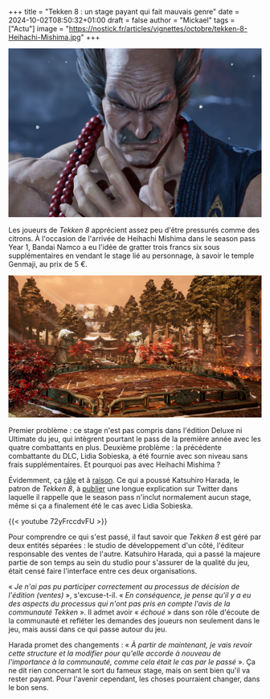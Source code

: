 +++
title = "Tekken 8 : un stage payant qui fait mauvais genre"
date = 2024-10-02T08:50:32+01:00
draft = false
author = "Mickael"
tags = ["Actu"]
image = "https://nostick.fr/articles/vignettes/octobre/tekken-8-Heihachi-Mishima.jpg"
+++

![Tekken 8](tekken-8-Heihachi-Mishima.jpg "")

Les joueurs de *Tekken 8* apprécient assez peu d'être pressurés comme des citrons. À l'occasion de l'arrivée de Heihachi Mishima dans le season pass Year 1, Bandai Namco a eu l'idée de gratter trois francs six sous supplémentaires en vendant le stage lié au personnage, à savoir le temple Genmaji, au prix de 5 €.

![Tekken 8](tekken-8-temple-Genmaji.jpg "Le temple Genmaji de la discorde.")

Premier problème : ce stage n'est pas compris dans l'édition Deluxe ni Ultimate du jeu, qui intègrent pourtant le pass de la première année avec les quatre combattants en plus. Deuxième problème : la précédente combattante du DLC, Lidia Sobieska, a été fournie avec son niveau sans frais supplémentaires. Et pourquoi pas avec Heihachi Mishima ?

Évidemment, ça [râle](https://www.reddit.com/r/Tekken/comments/1ftamvb/the_fact_that_you_have_to_pay_to_get_the_new/) et à [raison](https://www.reddit.com/r/Tekken/comments/1ftmqdg/so_what_was_the_point_of_selling_these/). Ce qui a poussé Katsuhiro Harada, le patron de *Tekken 8*, à [publier](https://x.com/Harada_TEKKEN/status/1841125282264363441) une longue explication sur Twitter dans laquelle il rappelle que le season pass n'inclut normalement aucun stage, même si ça a finalement été le cas avec Lidia Sobieska.

{{< youtube 72yFrccdvFU >}}

Pour comprendre ce qui s'est passé, il faut savoir que *Tekken 8* est géré par deux entités séparées : le studio de développement d'un côté, l'éditeur responsable des ventes de l'autre. Katsuhiro Harada, qui a passé la majeure partie de son temps au sein du studio pour s'assurer de la qualité du jeu, était censé faire l'interface entre ces deux organisations.

« *Je n'ai pas pu participer correctement au processus de décision de l'édition (ventes)* », s'excuse-t-il. « *En conséquence, je pense qu'il y a eu des aspects du processus qui n'ont pas pris en compte l'avis de la communauté Tekken* ». Il admet avoir « *échoué* » dans son rôle d'écoute de la communauté et refléter les demandes des joueurs non seulement dans le jeu, mais aussi dans ce qui passe autour du jeu.

Harada promet des changements : « *À partir de maintenant, je vais revoir cette structure et la modifier pour qu'elle accorde à nouveau de l'importance à la communauté, comme cela était le cas par le passé* ». Ça ne dit rien concernant le sort du fameux stage, mais on sent bien qu'il va rester payant. Pour l'avenir cependant, les choses pourraient changer, dans le bon sens.